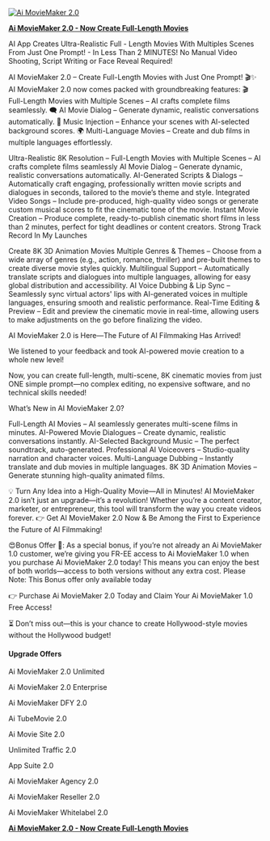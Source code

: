 <a href="https://warriorplus.com/o2/a/kvrwtnj/0"><img src="https://warriorplus.com/assets/user/listing_image/o-81988-prod_image.gif?v=1740153797" alt="Ai MovieMaker 2.0"><P>
<B>Ai MovieMaker 2.0 - Now Create Full-Length Movies</B></a><P>

AI App Creates Ultra-Realistic Full - Length Movies With Multiples Scenes From Just One Prompt! - In Less Than 2 MINUTES! No Manual Video Shooting, Script Writing or Face Reveal Required!

AI MovieMaker 2.0 – Create Full-Length Movies with Just One Prompt! 🎬✨ AI MovieMaker 2.0 now comes packed with groundbreaking features: 🎬 Full-Length Movies with Multiple Scenes – AI crafts complete films seamlessly. 🗨 AI Movie Dialog – Generate dynamic, realistic conversations automatically. 🎵 Music Injection – Enhance your scenes with AI-selected background scores. 🌍 Multi-Language Movies – Create and dub films in multiple languages effortlessly.

Ultra-Realistic 8K Resolution – Full-Length Movies with Multiple Scenes – AI crafts complete films seamlessly
AI Movie Dialog – Generate dynamic, realistic conversations automatically.
AI-Generated Scripts & Dialogs – Automatically craft engaging, professionally written movie scripts and dialogues in seconds, tailored to the movie’s theme and style.
Integrated Video Songs – Include pre-produced, high-quality video songs or generate custom musical scores to fit the cinematic tone of the movie.
Instant Movie Creation – Produce complete, ready-to-publish cinematic short films in less than 2 minutes, perfect for tight deadlines or content creators.
Strong Track Record In My Launches

Create 8K 3D Animation Movies
Multiple Genres & Themes – Choose from a wide array of genres (e.g., action, romance, thriller) and pre-built themes to create diverse movie styles quickly.
Multilingual Support – Automatically translate scripts and dialogues into multiple languages, allowing for easy global distribution and accessibility.
AI Voice Dubbing & Lip Sync – Seamlessly sync virtual actors' lips with AI-generated voices in multiple languages, ensuring smooth and realistic performance.
Real-Time Editing & Preview – Edit and preview the cinematic movie in real-time, allowing users to make adjustments on the go before finalizing the video.

AI MovieMaker 2.0 is Here—The Future of AI Filmmaking Has Arrived!

We listened to your feedback and took AI-powered movie creation to a whole new level!

Now, you can create full-length, multi-scene, 8K cinematic movies from just ONE simple prompt—no complex editing, no expensive software, and no technical skills needed!

What’s New in AI MovieMaker 2.0?

Full-Length AI Movies – AI seamlessly generates multi-scene films in minutes.
AI-Powered Movie Dialogues – Create dynamic, realistic conversations instantly.
AI-Selected Background Music – The perfect soundtrack, auto-generated.
Professional AI Voiceovers – Studio-quality narration and character voices.
Multi-Language Dubbing – Instantly translate and dub movies in multiple languages.
8K 3D Animation Movies – Generate stunning high-quality animated films.

💡 Turn Any Idea into a High-Quality Movie—All in Minutes!
AI MovieMaker 2.0 isn’t just an upgrade—it’s a revolution! Whether you’re a content creator, marketer, or entrepreneur, this tool will transform the way you create videos forever.
👉 Get AI MovieMaker 2.0 Now & Be Among the First to Experience the Future of AI Filmmaking!

😍Bonus Offer 🎁:
As a special bonus, if you’re not already an Ai MovieMaker 1.0 customer, we’re giving you FR-EE access to Ai MovieMaker 1.0  when you purchase Ai MovieMaker 2.0 today! This means you can enjoy the best of both worlds—access to both versions without any extra cost.
Please Note: This Bonus offer only available today 

👉 Purchase Ai MovieMaker 2.0 Today and Claim Your Ai MovieMaker 1.0 Free Access!

⏳ Don’t miss out—this is your chance to create Hollywood-style movies without the Hollywood budget!


<H4>Upgrade Offers</H4>

Ai MovieMaker 2.0 Unlimited ​

Ai MovieMaker 2.0 Enterprise ​

Ai MovieMaker DFY 2.0 ​

Ai TubeMovie 2.0​

Ai Movie Site 2.0 ​

Unlimited Traffic 2.0 ​

App Suite 2.0

Ai MovieMaker Agency 2.0 ​

Ai MovieMaker Reseller 2.0 ​

Ai MovieMaker Whitelabel 2.0

<a href="https://warriorplus.com/o2/a/kvrwtnj/0"><B>Ai MovieMaker 2.0 - Now Create Full-Length Movies</B></a><P>
